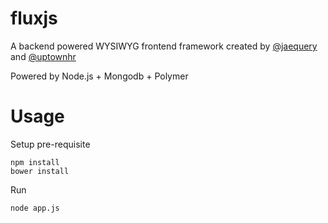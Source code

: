 # fluxjs

A backend powered WYSIWYG frontend framework created by [@jaequery](https://twitter.com/jaequery) and [@uptownhr](https://twitter.com/uptownhr)

Powered by Node.js + Mongodb + Polymer

# Usage

Setup pre-requisite
```
npm install
bower install
```

Run
```
node app.js
```

